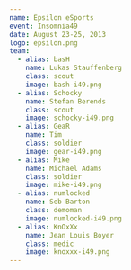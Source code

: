 ```yaml
---
name: Epsilon eSports
event: Insomnia49
date: August 23-25, 2013
logo: epsilon.png
team:
  - alias: basH
    name: Lukas Stauffenberg
    class: scout
    image: bash-i49.png
  - alias: Schocky
    name: Stefan Berends
    class: scout
    image: schocky-i49.png
  - alias: GeaR
    name: Tim
    class: soldier
    image: gear-i49.png
  - alias: Mike
    name: Michael Adams
    class: soldier
    image: mike-i49.png
  - alias: numlocked
    name: Seb Barton
    class: demoman
    image: numlocked-i49.png
  - alias: KnOxXx
    name: Jean Louis Boyer
    class: medic
    image: knoxxx-i49.png
---
```

